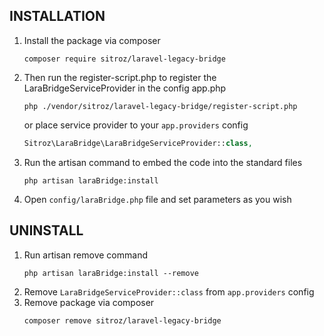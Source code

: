 ## INSTALLATION

1. Install the package via composer
   ```CLI 
   composer require sitroz/laravel-legacy-bridge
   ```
  
2. Then run the register-script.php to register the LaraBridgeServiceProvider in the config app.php
   ```CLI
   php ./vendor/sitroz/laravel-legacy-bridge/register-script.php
   ```
   or place service provider to your `app.providers` config
   ```PHP
   Sitroz\LaraBridge\LaraBridgeServiceProvider::class,
   ```
  
3. Run the artisan command to embed the code into the standard files
   ```CLI
   php artisan laraBridge:install
   ```
   
4. Open `config/laraBridge.php` file and set parameters as you wish
  
## UNINSTALL

1. Run artisan remove command
    ```CLI
    php artisan laraBridge:install --remove
    ```
2. Remove `LaraBridgeServiceProvider::class` from `app.providers` config
3. Remove package via composer
    ```CLI
    composer remove sitroz/laravel-legacy-bridge
    ```